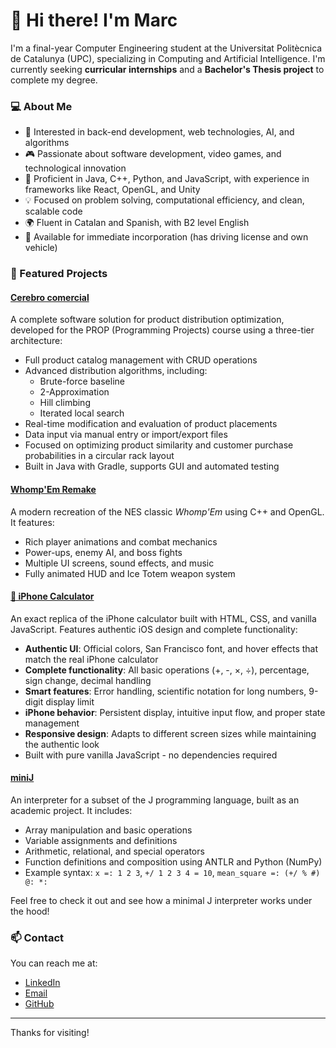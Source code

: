 # 👋 Hi there! I'm Marc

I'm a final-year Computer Engineering student at the Universitat Politècnica de Catalunya (UPC), specializing in Computing and Artificial Intelligence. I'm currently seeking **curricular internships** and a **Bachelor's Thesis project** to complete my degree.

### 💻 About Me

- 🧠 Interested in back-end development, web technologies, AI, and algorithms  
- 🎮 Passionate about software development, video games, and technological innovation  
- 🔧 Proficient in Java, C++, Python, and JavaScript, with experience in frameworks like React, OpenGL, and Unity  
- 💡 Focused on problem solving, computational efficiency, and clean, scalable code  
- 🌍 Fluent in Catalan and Spanish, with B2 level English  
- 🚗 Available for immediate incorporation (has driving license and own vehicle)

### 🚀 Featured Projects

#### [Cerebro comercial](https://github.com/marcessi/Cerebro-Comercial)  
A complete software solution for product distribution optimization, developed for the PROP (Programming Projects) course using a three-tier architecture:  
- Full product catalog management with CRUD operations  
- Advanced distribution algorithms, including:  
  - Brute-force baseline  
  - 2-Approximation  
  - Hill climbing  
  - Iterated local search  
- Real-time modification and evaluation of product placements  
- Data input via manual entry or import/export files  
- Focused on optimizing product similarity and customer purchase probabilities in a circular rack layout  
- Built in Java with Gradle, supports GUI and automated testing  

#### [Whomp'Em Remake](https://github.com/marcessi/WhompEm)  
A modern recreation of the NES classic *Whomp'Em* using C++ and OpenGL. It features:  
- Rich player animations and combat mechanics  
- Power-ups, enemy AI, and boss fights  
- Multiple UI screens, sound effects, and music  
- Fully animated HUD and Ice Totem weapon system  

#### [📱 iPhone Calculator](https://github.com/marcessi/iphone-calculator)  
An exact replica of the iPhone calculator built with HTML, CSS, and vanilla JavaScript. Features authentic iOS design and complete functionality:  
- **Authentic UI**: Official colors, San Francisco font, and hover effects that match the real iPhone calculator  
- **Complete functionality**: All basic operations (+, -, ×, ÷), percentage, sign change, decimal handling  
- **Smart features**: Error handling, scientific notation for long numbers, 9-digit display limit  
- **iPhone behavior**: Persistent display, intuitive input flow, and proper state management  
- **Responsive design**: Adapts to different screen sizes while maintaining the authentic look  
- Built with pure vanilla JavaScript - no dependencies required  

#### [miniJ](https://github.com/marcessi/miniJ)  
An interpreter for a subset of the J programming language, built as an academic project. It includes:  
- Array manipulation and basic operations  
- Variable assignments and definitions  
- Arithmetic, relational, and special operators  
- Function definitions and composition using ANTLR and Python (NumPy)  
- Example syntax: `x =: 1 2 3`, `+/ 1 2 3 4 = 10`, `mean_square =: (+/ % #) @: *:`  

Feel free to check it out and see how a minimal J interpreter works under the hood!

### 📫 Contact

You can reach me at:  
- [LinkedIn](https://www.linkedin.com/in/marc-escribano-sierra)  
- [Email](mailto:marc.escribano.sierra@gmail.com)  
- [GitHub](https://github.com/marcessi)  

---

Thanks for visiting!
